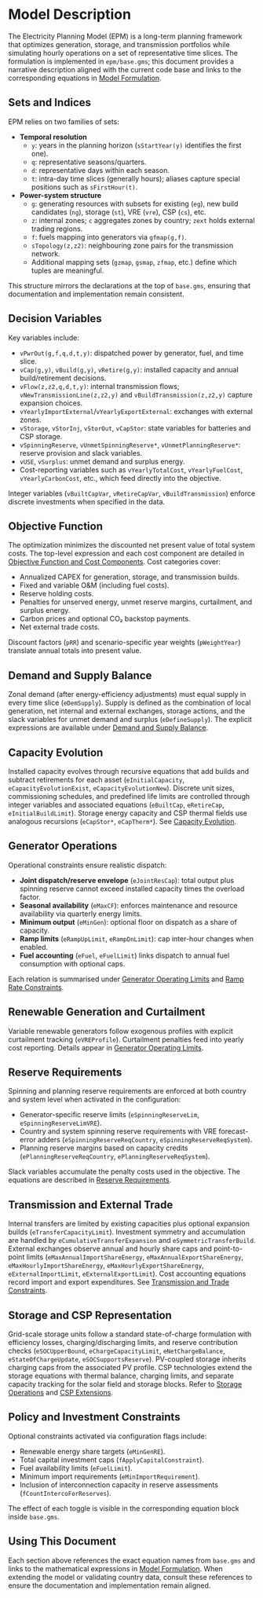 # Model Description

The Electricity Planning Model (EPM) is a long-term planning framework that optimizes generation, storage, and transmission portfolios while simulating hourly operations on a set of representative time slices. The formulation is implemented in `epm/base.gms`; this document provides a narrative description aligned with the current code base and links to the corresponding equations in [Model Formulation](model_formulation.md).

## Sets and Indices

EPM relies on two families of sets:

- **Temporal resolution**
  - `y`: years in the planning horizon (`sStartYear(y)` identifies the first one).
  - `q`: representative seasons/quarters.
  - `d`: representative days within each season.
  - `t`: intra-day time slices (generally hours); aliases capture special positions such as `sFirstHour(t)`.
- **Power-system structure**
  - `g`: generating resources with subsets for existing (`eg`), new build candidates (`ng`), storage (`st`), VRE (`vre`), CSP (`cs`), etc.
  - `z`: internal zones; `c` aggregates zones by country; `zext` holds external trading regions.
  - `f`: fuels mapping into generators via `gfmap(g,f)`.
  - `sTopology(z,z2)`: neighbouring zone pairs for the transmission network.
  - Additional mapping sets (`gzmap`, `gsmap`, `zfmap`, etc.) define which tuples are meaningful.

This structure mirrors the declarations at the top of `base.gms`, ensuring that documentation and implementation remain consistent.

## Decision Variables

Key variables include:

- `vPwrOut(g,f,q,d,t,y)`: dispatched power by generator, fuel, and time slice.
- `vCap(g,y)`, `vBuild(g,y)`, `vRetire(g,y)`: installed capacity and annual build/retirement decisions.
- `vFlow(z,z2,q,d,t,y)`: internal transmission flows; `vNewTransmissionLine(z,z2,y)` and `vBuildTransmission(z,z2,y)` capture expansion choices.
- `vYearlyImportExternal`/`vYearlyExportExternal`: exchanges with external zones.
- `vStorage`, `vStorInj`, `vStorOut`, `vCapStor`: state variables for batteries and CSP storage.
- `vSpinningReserve`, `vUnmetSpinningReserve*`, `vUnmetPlanningReserve*`: reserve provision and slack variables.
- `vUSE`, `vSurplus`: unmet demand and surplus energy.
- Cost-reporting variables such as `vYearlyTotalCost`, `vYearlyFuelCost`, `vYearlyCarbonCost`, etc., which feed directly into the objective.

Integer variables (`vBuiltCapVar`, `vRetireCapVar`, `vBuildTransmission`) enforce discrete investments when specified in the data.

## Objective Function

The optimization minimizes the discounted net present value of total system costs. The top-level expression and each cost component are detailed in [Objective Function and Cost Components](model_formulation.md#objective-function-and-cost-components). Cost categories cover:

- Annualized CAPEX for generation, storage, and transmission builds.
- Fixed and variable O&M (including fuel costs).
- Reserve holding costs.
- Penalties for unserved energy, unmet reserve margins, curtailment, and surplus energy.
- Carbon prices and optional CO₂ backstop payments.
- Net external trade costs.

Discount factors (`pRR`) and scenario-specific year weights (`pWeightYear`) translate annual totals into present value.

## Demand and Supply Balance

Zonal demand (after energy-efficiency adjustments) must equal supply in every time slice (`eDemSupply`). Supply is defined as the combination of local generation, net internal and external exchanges, storage actions, and the slack variables for unmet demand and surplus (`eDefineSupply`). The explicit expressions are available under [Demand and Supply Balance](model_formulation.md#demand-and-supply-balance).

## Capacity Evolution

Installed capacity evolves through recursive equations that add builds and subtract retirements for each asset (`eInitialCapacity`, `eCapacityEvolutionExist`, `eCapacityEvolutionNew`). Discrete unit sizes, commissioning schedules, and predefined life limits are controlled through integer variables and associated equations (`eBuiltCap`, `eRetireCap`, `eInitialBuildLimit`). Storage energy capacity and CSP thermal fields use analogous recursions (`eCapStor*`, `eCapTherm*`). See [Capacity Evolution](model_formulation.md#capacity-evolution).

## Generator Operations

Operational constraints ensure realistic dispatch:

- **Joint dispatch/reserve envelope** (`eJointResCap`): total output plus spinning reserve cannot exceed installed capacity times the overload factor.
- **Seasonal availability** (`eMaxCF`): enforces maintenance and resource availability via quarterly energy limits.
- **Minimum output** (`eMinGen`): optional floor on dispatch as a share of capacity.
- **Ramp limits** (`eRampUpLimit`, `eRampDnLimit`): cap inter-hour changes when enabled.
- **Fuel accounting** (`eFuel`, `eFuelLimit`) links dispatch to annual fuel consumption with optional caps.

Each relation is summarised under [Generator Operating Limits](model_formulation.md#generator-operating-limits) and [Ramp Rate Constraints](model_formulation.md#ramp-rate-constraints).

## Renewable Generation and Curtailment

Variable renewable generators follow exogenous profiles with explicit curtailment tracking (`eVREProfile`). Curtailment penalties feed into yearly cost reporting. Details appear in [Generator Operating Limits](model_formulation.md#renewable-generation-with-curtailment).

## Reserve Requirements

Spinning and planning reserve requirements are enforced at both country and system level when activated in the configuration:

- Generator-specific reserve limits (`eSpinningReserveLim`, `eSpinningReserveLimVRE`).
- Country and system spinning reserve requirements with VRE forecast-error adders (`eSpinningReserveReqCountry`, `eSpinningReserveReqSystem`).
- Planning reserve margins based on capacity credits (`ePlanningReserveReqCountry`, `ePlanningReserveReqSystem`).

Slack variables accumulate the penalty costs used in the objective. The equations are described in [Reserve Requirements](model_formulation.md#reserve-requirements).

## Transmission and External Trade

Internal transfers are limited by existing capacities plus optional expansion builds (`eTransferCapacityLimit`). Investment symmetry and accumulation are handled by `eCumulativeTransferExpansion` and `eSymmetricTransferBuild`. External exchanges observe annual and hourly share caps and point-to-point limits (`eMaxAnnualImportShareEnergy`, `eMaxAnnualExportShareEnergy`, `eMaxHourlyImportShareEnergy`, `eMaxHourlyExportShareEnergy`, `eExternalImportLimit`, `eExternalExportLimit`). Cost accounting equations record import and export expenditures. See [Transmission and Trade Constraints](model_formulation.md#transmission-and-trade-constraints).

## Storage and CSP Representation

Grid-scale storage units follow a standard state-of-charge formulation with efficiency losses, charging/discharging limits, and reserve contribution checks (`eSOCUpperBound`, `eChargeCapacityLimit`, `eNetChargeBalance`, `eStateOfChargeUpdate`, `eSOCSupportsReserve`). PV-coupled storage inherits charging caps from the associated PV profile. CSP technologies extend the storage equations with thermal balance, charging limits, and separate capacity tracking for the solar field and storage blocks. Refer to [Storage Operations](model_formulation.md#storage-operations) and [CSP Extensions](model_formulation.md#csp-extensions).

## Policy and Investment Constraints

Optional constraints activated via configuration flags include:

- Renewable energy share targets (`eMinGenRE`).
- Total capital investment caps (`fApplyCapitalConstraint`).
- Fuel availability limits (`eFuelLimit`).
- Minimum import requirements (`eMinImportRequirement`).
- Inclusion of interconnection capacity in reserve assessments (`fCountIntercoForReserves`).

The effect of each toggle is visible in the corresponding equation block inside `base.gms`.

## Using This Document

Each section above references the exact equation names from `base.gms` and links to the mathematical expressions in [Model Formulation](model_formulation.md). When extending the model or validating country data, consult these references to ensure the documentation and implementation remain aligned.

